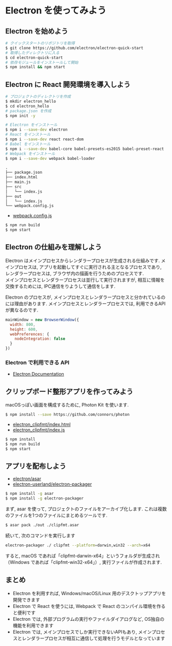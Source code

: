 # Electron を使ってみよう

## Electron を始めよう

```bash
# クイックスタートのリポジトリを取得
$ git clone https://github.com/electron/electron-quick-start
# 取得したディレクトリに入る
$ cd electron-quick-start
# 依存モジュールをインストールして開始
$ npm install && npm start
```

## Electron に React 開発環境を導入しよう

```bash
# プロジェクトのディレクトリを作成
$ mkdir electron_hello
$ cd electron_hello
# package.json を作成
$ npm init -y
```

```bash
# Electron をインストール
$ npm i --save-dev electron
# React をインストール
$ npm i --save-dev react react-dom
# Babel をインストール
$ npm i --save-dev babel-core babel-presets-es2015 babel-preset-react 
# Webpack をインストール
$ npm i --save-dev webpack babel-loader
```

``` txt
.
├── package.json
├── index.html
├── main.js
├── src
│   └── index.js
├── out
│   └── index.js
└── webpack.config.js
```

- [webpack.config.js](examples/electron_hello/webpack.config.js)

```bash
$ npm run build
$ npm start
```


## Electron の仕組みを理解しよう
Electron はメインプロセスからレンダラープロセスが生成される仕組みです.
メインプロセスは, アプリを起動してすぐに実行される主となるプロセスであり, 
レンダラープロセスは, ブラウザ内の描画を行うためのプロセスです.<br>
メインプロセスとレンダラープロセスは並行して実行されますが, 相互に情報を交換するためには,
IPC通信をりようして通信をします.

Electron のプロセスが, メインプロセスとレンダラープロセスと分かれているのには理由があります.
メインプロセスとレンダラープロセスでは, 利用できるAPIが異なるのです.

```js
mainWindow = new BrowserWindow({
  width: 800,
  height: 600,
  webPreferences: { 
    nodeIntegration: false
  }
})
```

### Electron で利用できる API

- [Electron Documentation](https://electron.atom.io/docs/api/)

## クリップボード整形アプリを作ってみよう

macOSっぽい画面を構成するために, Photon Kit を使います.
```bash
$ npm install --save https://github.com/connors/photon
```

- [electron_clipfmt/index.html](examples/electron_clipfmt/index.html)
- [electron_clipfmt/index.js](examples/electron_clipfmt/src/index.js)

```bash
$ npm install 
$ npm run build 
$ npm start
```

## アプリを配布しよう

- [electron/asar](https://github.com/electron/asar)
- [electron-userland/electron-packager](https://github.com/electron-userland/electron-packager)

```bash
$ npm install -g asar
$ npm install -g electron-packager
```

まず, asar を使って, プロジェクトのファイルをアーカイブ化します.
これは複数のファイルを1つのファイルにまとめるツールです.

```bash
$ asar pack ./out ./clipfmt.asar
```

続いて, 次のコマンドを実行します

```bash
electron-packager ./ clipfmt --platform=darwin,win32 --arch=x64
```

すると, macOS であれば「clipfmt-darwin-x64」というフォルダが生成され（Windows であれば「clipfmt-win32-x64」）,
実行ファイルが作成されます.

## まとめ
- Electron を利用すれば, Windows/macOS/Linux 用のデスクトップアプリを開発できます
- Electron で React を使うには, Webpack で React のコンパイル環境を作ると便利です
- Electron では, 外部プログラムの実行やファイルダイアログなど, OS独自の機能を利用できます
- Electron では, メインプロセスでしか実行できないAPIもあり, メインプロセスとレンダラープロセスが相互に通信して処理を行うモデルとなっています


